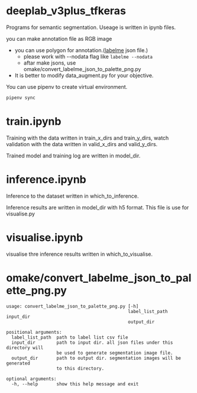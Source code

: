# deeplab_v3plus_tfkeras

Programs for semantic segmentation. Useage is written in ipynb files.

you can make annotation file as RGB image

- you can use polygon for annotation.([labelme](https://github.com/wkentaro/labelme) json file.)
  - please work with --nodata flag like ```labelme --nodata```
  - aftar make jsons, use omake/convert_labelme_json_to_palette_png.py
- It is better to modify data_augment.py for your objective.



You can use pipenv to create virtual environment.
``` bash
pipenv sync
```

# train.ipynb

Training with the data written in train_x_dirs and train_y_dirs, watch validation with the data written in valid_x_dirs and valid_y_dirs.



Trained model and training log are written in model_dir.


# inference.ipynb

Inference to the dataset written in which_to_inference.

Inference results are written in model_dir with h5 format.  This file is use for visualise.py

# visualise.ipynb

visualise thre inference results written in  which_to_visualise.

# omake/convert_labelme_json_to_palette_png.py

```
usage: convert_labelme_json_to_palette_png.py [-h]
                                              label_list_path input_dir
                                              output_dir

positional arguments:
  label_list_path  path to label list csv file
  input_dir        path to input dir. all json files under this directory will
                   be used to generate segmentation image file.
  output_dir       path to output dir. segmentation images will be generated
                   to this directory.

optional arguments:
  -h, --help       show this help message and exit
```